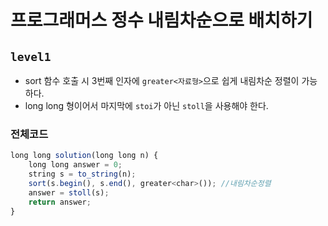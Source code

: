 # 프로그래머스 정수 내림차순으로 배치하기
`level1` 
---
- sort 함수 호출 시 3번째 인자에 `greater<자료형>`으로 쉽게 내림차순 정렬이 가능하다.
- long long 형이어서 마지막에 `stoi`가 아닌 `stoll`을 사용해야 한다.

### 전체코드
```jsx
long long solution(long long n) {
	long long answer = 0;
	string s = to_string(n);
	sort(s.begin(), s.end(), greater<char>()); //내림차순정렬
	answer = stoll(s);
	return answer;
}
```
